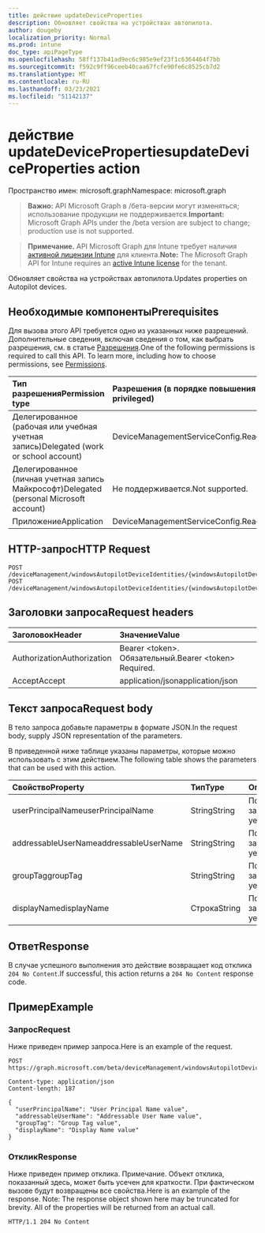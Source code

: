 ```yaml
---
title: действие updateDeviceProperties
description: Обновляет свойства на устройствах автопилота.
author: dougeby
localization_priority: Normal
ms.prod: intune
doc_type: apiPageType
ms.openlocfilehash: 58ff137b41ad9ec6c985e9ef23f1c6364464f7bb
ms.sourcegitcommit: f592c9ff96ceeb40caa67fcfe90fe6c8525cb7d2
ms.translationtype: MT
ms.contentlocale: ru-RU
ms.lasthandoff: 03/23/2021
ms.locfileid: "51142137"
---
```

# <a name="updatedeviceproperties-action"></a><span data-ttu-id="36987-103">действие updateDeviceProperties</span><span class="sxs-lookup"><span data-stu-id="36987-103">updateDeviceProperties action</span></span>

<span data-ttu-id="36987-104">Пространство имен: microsoft.graph</span><span class="sxs-lookup"><span data-stu-id="36987-104">Namespace: microsoft.graph</span></span>

> <span data-ttu-id="36987-105">**Важно:** API Microsoft Graph в /бета-версии могут изменяться; использование продукции не поддерживается.</span><span class="sxs-lookup"><span data-stu-id="36987-105">**Important:** Microsoft Graph APIs under the /beta version are subject to change; production use is not supported.</span></span>

> <span data-ttu-id="36987-106">**Примечание.** API Microsoft Graph для Intune требует наличия [активной лицензии Intune](https://go.microsoft.com/fwlink/?linkid=839381) для клиента.</span><span class="sxs-lookup"><span data-stu-id="36987-106">**Note:** The Microsoft Graph API for Intune requires an [active Intune license](https://go.microsoft.com/fwlink/?linkid=839381) for the tenant.</span></span>

<span data-ttu-id="36987-107">Обновляет свойства на устройствах автопилота.</span><span class="sxs-lookup"><span data-stu-id="36987-107">Updates properties on Autopilot devices.</span></span>

## <a name="prerequisites"></a><span data-ttu-id="36987-108">Необходимые компоненты</span><span class="sxs-lookup"><span data-stu-id="36987-108">Prerequisites</span></span>
<span data-ttu-id="36987-p101">Для вызова этого API требуется одно из указанных ниже разрешений. Дополнительные сведения, включая сведения о том, как выбрать разрешения, см. в статье [Разрешения](/graph/permissions-reference).</span><span class="sxs-lookup"><span data-stu-id="36987-p101">One of the following permissions is required to call this API. To learn more, including how to choose permissions, see [Permissions](/graph/permissions-reference).</span></span>

|<span data-ttu-id="36987-111">Тип разрешения</span><span class="sxs-lookup"><span data-stu-id="36987-111">Permission type</span></span>|<span data-ttu-id="36987-112">Разрешения (в порядке повышения привилегий)</span><span class="sxs-lookup"><span data-stu-id="36987-112">Permissions (from least to most privileged)</span></span>|
|:---|:---|
|<span data-ttu-id="36987-113">Делегированное (рабочая или учебная учетная запись)</span><span class="sxs-lookup"><span data-stu-id="36987-113">Delegated (work or school account)</span></span>|<span data-ttu-id="36987-114">DeviceManagementServiceConfig.ReadWrite.All</span><span class="sxs-lookup"><span data-stu-id="36987-114">DeviceManagementServiceConfig.ReadWrite.All</span></span>|
|<span data-ttu-id="36987-115">Делегированное (личная учетная запись Майкрософт)</span><span class="sxs-lookup"><span data-stu-id="36987-115">Delegated (personal Microsoft account)</span></span>|<span data-ttu-id="36987-116">Не поддерживается.</span><span class="sxs-lookup"><span data-stu-id="36987-116">Not supported.</span></span>|
|<span data-ttu-id="36987-117">Приложение</span><span class="sxs-lookup"><span data-stu-id="36987-117">Application</span></span>|<span data-ttu-id="36987-118">DeviceManagementServiceConfig.ReadWrite.All</span><span class="sxs-lookup"><span data-stu-id="36987-118">DeviceManagementServiceConfig.ReadWrite.All</span></span>|

## <a name="http-request"></a><span data-ttu-id="36987-119">HTTP-запрос</span><span class="sxs-lookup"><span data-stu-id="36987-119">HTTP Request</span></span>
<!-- {
  "blockType": "ignored"
}
-->
``` http
POST /deviceManagement/windowsAutopilotDeviceIdentities/{windowsAutopilotDeviceIdentityId}/updateDeviceProperties
POST /deviceManagement/windowsAutopilotDeviceIdentities/{windowsAutopilotDeviceIdentityId}/deploymentProfile/assignedDevices/{windowsAutopilotDeviceIdentityId}/updateDeviceProperties
```

## <a name="request-headers"></a><span data-ttu-id="36987-120">Заголовки запроса</span><span class="sxs-lookup"><span data-stu-id="36987-120">Request headers</span></span>
|<span data-ttu-id="36987-121">Заголовок</span><span class="sxs-lookup"><span data-stu-id="36987-121">Header</span></span>|<span data-ttu-id="36987-122">Значение</span><span class="sxs-lookup"><span data-stu-id="36987-122">Value</span></span>|
|:---|:---|
|<span data-ttu-id="36987-123">Authorization</span><span class="sxs-lookup"><span data-stu-id="36987-123">Authorization</span></span>|<span data-ttu-id="36987-124">Bearer &lt;token&gt;. Обязательный.</span><span class="sxs-lookup"><span data-stu-id="36987-124">Bearer &lt;token&gt; Required.</span></span>|
|<span data-ttu-id="36987-125">Accept</span><span class="sxs-lookup"><span data-stu-id="36987-125">Accept</span></span>|<span data-ttu-id="36987-126">application/json</span><span class="sxs-lookup"><span data-stu-id="36987-126">application/json</span></span>|

## <a name="request-body"></a><span data-ttu-id="36987-127">Текст запроса</span><span class="sxs-lookup"><span data-stu-id="36987-127">Request body</span></span>
<span data-ttu-id="36987-128">В тело запроса добавьте параметры в формате JSON.</span><span class="sxs-lookup"><span data-stu-id="36987-128">In the request body, supply JSON representation of the parameters.</span></span>

<span data-ttu-id="36987-129">В приведенной ниже таблице указаны параметры, которые можно использовать с этим действием.</span><span class="sxs-lookup"><span data-stu-id="36987-129">The following table shows the parameters that can be used with this action.</span></span>

|<span data-ttu-id="36987-130">Свойство</span><span class="sxs-lookup"><span data-stu-id="36987-130">Property</span></span>|<span data-ttu-id="36987-131">Тип</span><span class="sxs-lookup"><span data-stu-id="36987-131">Type</span></span>|<span data-ttu-id="36987-132">Описание</span><span class="sxs-lookup"><span data-stu-id="36987-132">Description</span></span>|
|:---|:---|:---|
|<span data-ttu-id="36987-133">userPrincipalName</span><span class="sxs-lookup"><span data-stu-id="36987-133">userPrincipalName</span></span>|<span data-ttu-id="36987-134">String</span><span class="sxs-lookup"><span data-stu-id="36987-134">String</span></span>|<span data-ttu-id="36987-135">Пока не задокументировано.</span><span class="sxs-lookup"><span data-stu-id="36987-135">Not yet documented</span></span>|
|<span data-ttu-id="36987-136">addressableUserName</span><span class="sxs-lookup"><span data-stu-id="36987-136">addressableUserName</span></span>|<span data-ttu-id="36987-137">String</span><span class="sxs-lookup"><span data-stu-id="36987-137">String</span></span>|<span data-ttu-id="36987-138">Пока не задокументировано.</span><span class="sxs-lookup"><span data-stu-id="36987-138">Not yet documented</span></span>|
|<span data-ttu-id="36987-139">groupTag</span><span class="sxs-lookup"><span data-stu-id="36987-139">groupTag</span></span>|<span data-ttu-id="36987-140">String</span><span class="sxs-lookup"><span data-stu-id="36987-140">String</span></span>|<span data-ttu-id="36987-141">Пока не задокументировано.</span><span class="sxs-lookup"><span data-stu-id="36987-141">Not yet documented</span></span>|
|<span data-ttu-id="36987-142">displayName</span><span class="sxs-lookup"><span data-stu-id="36987-142">displayName</span></span>|<span data-ttu-id="36987-143">Строка</span><span class="sxs-lookup"><span data-stu-id="36987-143">String</span></span>|<span data-ttu-id="36987-144">Пока не задокументировано.</span><span class="sxs-lookup"><span data-stu-id="36987-144">Not yet documented</span></span>|



## <a name="response"></a><span data-ttu-id="36987-145">Ответ</span><span class="sxs-lookup"><span data-stu-id="36987-145">Response</span></span>
<span data-ttu-id="36987-146">В случае успешного выполнения это действие возвращает код отклика `204 No Content`.</span><span class="sxs-lookup"><span data-stu-id="36987-146">If successful, this action returns a `204 No Content` response code.</span></span>

## <a name="example"></a><span data-ttu-id="36987-147">Пример</span><span class="sxs-lookup"><span data-stu-id="36987-147">Example</span></span>

### <a name="request"></a><span data-ttu-id="36987-148">Запрос</span><span class="sxs-lookup"><span data-stu-id="36987-148">Request</span></span>
<span data-ttu-id="36987-149">Ниже приведен пример запроса.</span><span class="sxs-lookup"><span data-stu-id="36987-149">Here is an example of the request.</span></span>
``` http
POST https://graph.microsoft.com/beta/deviceManagement/windowsAutopilotDeviceIdentities/{windowsAutopilotDeviceIdentityId}/updateDeviceProperties

Content-type: application/json
Content-length: 187

{
  "userPrincipalName": "User Principal Name value",
  "addressableUserName": "Addressable User Name value",
  "groupTag": "Group Tag value",
  "displayName": "Display Name value"
}
```

### <a name="response"></a><span data-ttu-id="36987-150">Отклик</span><span class="sxs-lookup"><span data-stu-id="36987-150">Response</span></span>
<span data-ttu-id="36987-p102">Ниже приведен пример отклика. Примечание. Объект отклика, показанный здесь, может быть усечен для краткости. При фактическом вызове будут возвращены все свойства.</span><span class="sxs-lookup"><span data-stu-id="36987-p102">Here is an example of the response. Note: The response object shown here may be truncated for brevity. All of the properties will be returned from an actual call.</span></span>
``` http
HTTP/1.1 204 No Content
```




